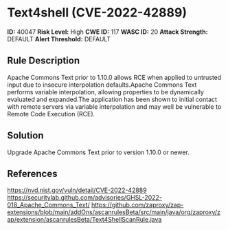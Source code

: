 
# Text4shell (CVE-2022-42889)

**ID:** 40047
**Risk Level:** High
**CWE ID:** 117
**WASC ID:** 20
**Attack Strength:** DEFAULT
**Alert Threshold:** DEFAULT

## Rule Description
Apache Commons Text prior to 1.10.0 allows RCE when applied to untrusted input due to insecure interpolation defaults.Apache Commons Text performs variable interpolation, allowing properties to be dynamically evaluated and expanded.The application has been shown to initial contact with remote servers via variable interpolation and may well be vulnerable to Remote Code Execution (RCE).

## Solution
Upgrade Apache Commons Text prior to version 1.10.0 or newer.

## References
https://nvd.nist.gov/vuln/detail/CVE-2022-42889
https://securitylab.github.com/advisories/GHSL-2022-018_Apache_Commons_Text/
https://github.com/zaproxy/zap-extensions/blob/main/addOns/ascanrulesBeta/src/main/java/org/zaproxy/zap/extension/ascanrulesBeta/Text4ShellScanRule.java
